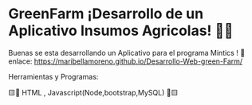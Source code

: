 # 
<h1> GreenFarm ¡Desarrollo de un Aplicativo Insumos Agricolas! 👩‍💻</h1>

Buenas se esta desarrollando un Aplicativo para el programa Mintics ! 👋 
enlace: https://maribellamoreno.github.io/Desarrollo-Web-green-Farm/

Herramientas y Programas:

🟨🔻 HTML , Javascript(Node,bootstrap,MySQL) 🔺🟨
